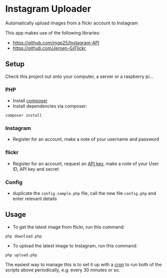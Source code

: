 # Instagram Uploader

Automatically upload images from a flickr account to Instagram

This app makes use of the following libraries:  
 - https://github.com/mgp25/Instagram-API
 - https://github.com/Jeroen-G/Flickr

## Setup

Check this project out onto your computer, a server or a raspberry pi...

### PHP

 - Install [composer](https://getcomposer.org/)
 - Install dependencies via composer:

 ```
 composer install
 ```

### Instagram
 - Register for an account, make a note of your username and password

### flickr
 - Register for an account, request an [API key](https://www.flickr.com/services/apps/create/), make a note of your User ID, API key and secret

### Config
 - duplicate the `config.sample.php` file, call the new file `config.php` and enter relevant details

## Usage
 - To get the latest image from flickr, run this command:
 ```
 php download.php
 ```
 - To upload the latest image to Instagram, run this command:
```
php upload.php
```

The easiest way to manage this is to set it up with a [cron](https://help.ubuntu.com/community/CronHowto) to run both of the scripts above periodically, e.g. every 30 minutes or so.
